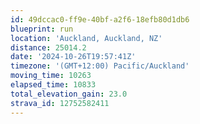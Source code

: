```yaml
---
id: 49dccac0-ff9e-40bf-a2f6-18efb80d1db6
blueprint: run
location: 'Auckland, Auckland, NZ'
distance: 25014.2
date: '2024-10-26T19:57:41Z'
timezone: '(GMT+12:00) Pacific/Auckland'
moving_time: 10263
elapsed_time: 10833
total_elevation_gain: 23.0
strava_id: 12752582411
---
```

